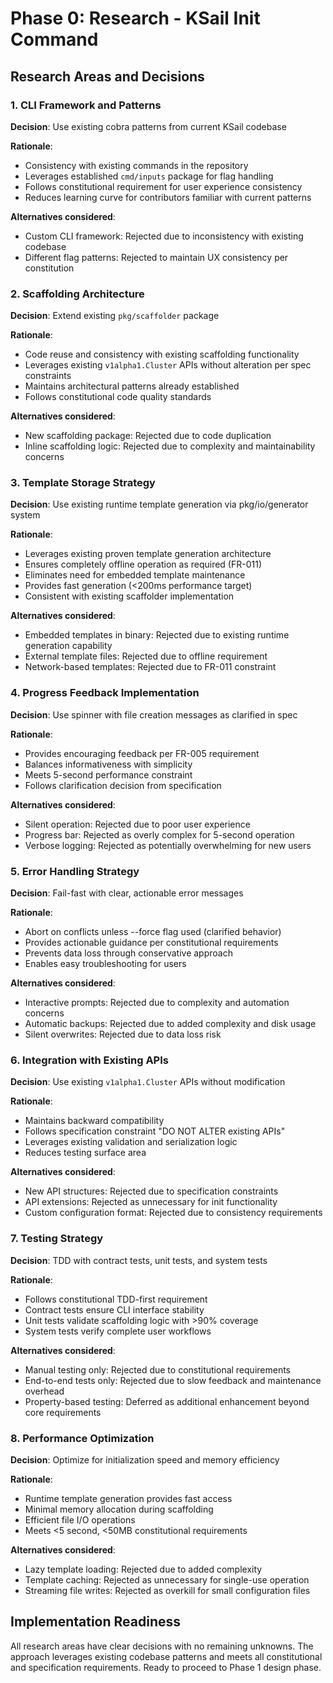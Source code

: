 # Phase 0: Research - KSail Init Command

## Research Areas and Decisions

### 1. CLI Framework and Patterns

**Decision**: Use existing cobra patterns from current KSail codebase

**Rationale**:

- Consistency with existing commands in the repository
- Leverages established `cmd/inputs` package for flag handling
- Follows constitutional requirement for user experience consistency
- Reduces learning curve for contributors familiar with current patterns

**Alternatives considered**:

- Custom CLI framework: Rejected due to inconsistency with existing codebase
- Different flag patterns: Rejected to maintain UX consistency per constitution

### 2. Scaffolding Architecture

**Decision**: Extend existing `pkg/scaffolder` package

**Rationale**:

- Code reuse and consistency with existing scaffolding functionality
- Leverages existing `v1alpha1.Cluster` APIs without alteration per spec constraints
- Maintains architectural patterns already established
- Follows constitutional code quality standards

**Alternatives considered**:

- New scaffolding package: Rejected due to code duplication
- Inline scaffolding logic: Rejected due to complexity and maintainability concerns

### 3. Template Storage Strategy

**Decision**: Use existing runtime template generation via pkg/io/generator system

**Rationale**:

- Leverages existing proven template generation architecture
- Ensures completely offline operation as required (FR-011)
- Eliminates need for embedded template maintenance
- Provides fast generation (<200ms performance target)
- Consistent with existing scaffolder implementation

**Alternatives considered**:

- Embedded templates in binary: Rejected due to existing runtime generation capability
- External template files: Rejected due to offline requirement
- Network-based templates: Rejected due to FR-011 constraint

### 4. Progress Feedback Implementation

**Decision**: Use spinner with file creation messages as clarified in spec

**Rationale**:

- Provides encouraging feedback per FR-005 requirement
- Balances informativeness with simplicity
- Meets 5-second performance constraint
- Follows clarification decision from specification

**Alternatives considered**:

- Silent operation: Rejected due to poor user experience
- Progress bar: Rejected as overly complex for 5-second operation
- Verbose logging: Rejected as potentially overwhelming for new users

### 5. Error Handling Strategy

**Decision**: Fail-fast with clear, actionable error messages

**Rationale**:

- Abort on conflicts unless --force flag used (clarified behavior)
- Provides actionable guidance per constitutional requirements
- Prevents data loss through conservative approach
- Enables easy troubleshooting for users

**Alternatives considered**:

- Interactive prompts: Rejected due to complexity and automation concerns
- Automatic backups: Rejected due to added complexity and disk usage
- Silent overwrites: Rejected due to data loss risk

### 6. Integration with Existing APIs

**Decision**: Use existing `v1alpha1.Cluster` APIs without modification

**Rationale**:

- Maintains backward compatibility
- Follows specification constraint "DO NOT ALTER existing APIs"
- Leverages existing validation and serialization logic
- Reduces testing surface area

**Alternatives considered**:

- New API structures: Rejected due to specification constraints
- API extensions: Rejected as unnecessary for init functionality
- Custom configuration format: Rejected due to consistency requirements

### 7. Testing Strategy

**Decision**: TDD with contract tests, unit tests, and system tests

**Rationale**:

- Follows constitutional TDD-first requirement
- Contract tests ensure CLI interface stability
- Unit tests validate scaffolding logic with >90% coverage
- System tests verify complete user workflows

**Alternatives considered**:

- Manual testing only: Rejected due to constitutional requirements
- End-to-end tests only: Rejected due to slow feedback and maintenance overhead
- Property-based testing: Deferred as additional enhancement beyond core requirements

### 8. Performance Optimization

**Decision**: Optimize for initialization speed and memory efficiency

**Rationale**:

- Runtime template generation provides fast access
- Minimal memory allocation during scaffolding
- Efficient file I/O operations
- Meets <5 second, <50MB constitutional requirements

**Alternatives considered**:

- Lazy template loading: Rejected due to added complexity
- Template caching: Rejected as unnecessary for single-use operation
- Streaming file writes: Rejected as overkill for small configuration files

## Implementation Readiness

All research areas have clear decisions with no remaining unknowns. The approach leverages existing codebase patterns and meets all constitutional and specification requirements. Ready to proceed to Phase 1 design phase.
